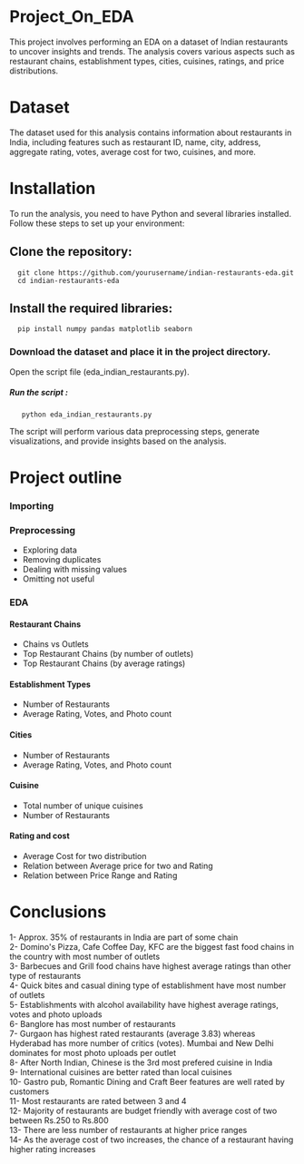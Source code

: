 # Project_On_EDA
This project involves performing an EDA on a dataset of Indian restaurants to uncover insights and trends. The analysis covers various aspects such as restaurant chains, establishment types, cities, cuisines, ratings, and price distributions.
# Dataset
The dataset used for this analysis contains information about restaurants in India, including features such as restaurant ID, name, city, address, aggregate rating, votes, average cost for two, cuisines, and more.
# Installation
To run the analysis, you need to have Python and several libraries installed. Follow these steps to set up your environment:

## Clone the repository:
      git clone https://github.com/yourusername/indian-restaurants-eda.git
      cd indian-restaurants-eda

## Install the required libraries:
      pip install numpy pandas matplotlib seaborn

### Download the dataset and place it in the project directory.
Open the script file (eda_indian_restaurants.py).
##### Run the script :
       python eda_indian_restaurants.py

The script will perform various data preprocessing steps, generate visualizations, and provide insights based on the analysis.

# Project outline
### Importing 
### Preprocessing
-  Exploring data
-  Removing duplicates
-  Dealing with missing values
-  Omitting not useful 
### EDA
#### Restaurant Chains
- Chains vs Outlets
- Top Restaurant Chains (by number of outlets)
- Top Restaurant Chains (by average ratings)
#### Establishment Types
- Number of Restaurants 
- Average Rating, Votes, and Photo count
#### Cities
- Number of Restaurants 
- Average Rating, Votes, and Photo count
#### Cuisine
- Total number of unique cuisines
- Number of Restaurants
#### Rating and cost
- Average Cost for two distribution
- Relation between Average price for two and Rating
- Relation between Price Range and Rating

#  Conclusions
1- Approx. 35% of restaurants in India are part of some chain <br>
2- Domino's Pizza, Cafe Coffee Day, KFC are the biggest fast food chains in the country with most number of outlets <br>
3- Barbecues and Grill food chains have highest average ratings than other type of restaurants <br>
4- Quick bites and casual dining type of establishment have most number of outlets<br>
5- Establishments with alcohol availability have highest average ratings, votes and photo uploads<br>
6- Banglore has most number of restaurants <br>
7- Gurgaon has highest rated restaurants (average 3.83) whereas Hyderabad has more number of critics (votes). Mumbai and New Delhi dominates for most photo uploads per outlet<br>
8- After North Indian, Chinese is the 3rd most prefered cuisine in India<br>
9- International cuisines are better rated than local cuisines<br>
10- Gastro pub, Romantic Dining and Craft Beer features are well rated by customers<br>
11- Most restaurants are rated between 3 and 4<br>
12- Majority of restaurants are budget friendly with average cost of two between Rs.250 to Rs.800<br>
13- There are less number of restaurants at higher price ranges<br>
14- As the average cost of two increases, the chance of a restaurant having higher rating increases<br>

